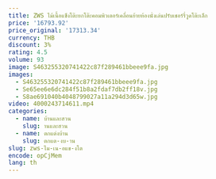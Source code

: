 ```yaml
---
title: ZWS ไม้เนื้อแข็งโต๊ะยกโต๊ะคอมพิวเตอร์เคลื่อนย้ายห้องนั่งเล่นปรับเชอร์รี่วูดโต๊ะเล็ก
price: '16793.92'
price_original: '17313.34'
currency: THB
discount: 3%
rating: 4.5
volume: 93
image: S463255320741422c87f289461bbeee9fa.jpg
images:
  - S463255320741422c87f289461bbeee9fa.jpg
  - Se65ee6e6dc284f51b8a2fdaf7db2ff18v.jpg
  - S8ae691040b4048799027a11a294d3d65w.jpg
video: 4000243714611.mp4
categories:
  - name: บ้านและสวน
    slug: านและสวน
  - name: ตกแต่งบ้าน
    slug: ตกแต-งบ-าน
slug: zws-ไม-เน-อแข-งโต
encode: opCjMem
lang: th
---
```

  